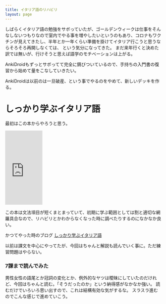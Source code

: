 ```yaml
---
title: イタリア語のリハビリ
layout: page
---
```

しばらくイタリア語の勉強をサボっていたが、ゴールデンウィークは仕事をそんなしないつもりなので室内でやる事を増やしたいというのもあり、コロナもワクチンが見えてきたし、半年とか一年くらい準備を掛けてイタリア行こうと思うならそろそろ再開しなくては、
という気分になってきた。
まだ来年行くと決めた訳では無いが、行けそうと思えば語学のモチベーションは上がる。

AnkiDroidもずっとサボってて完全に錆びついているので、手持ちの入門書の復習から始めて量をこなしていきたい。

AnkiDroidは以前のは一旦破産、という事でやるのをやめて、新しいデッキを作る。

# しっかり学ぶイタリア語

最初はこの本からやろうと思う。

<iframe style="width:120px;height:240px;" marginwidth="0" marginheight="0" scrolling="no" frameborder="0" src="https://rcm-fe.amazon-adsystem.com/e/cm?ref=qf_sp_asin_til&t=karino203-22&m=amazon&o=9&p=8&l=as1&IS1=1&detail=1&asins=493907644X&bc1=ffffff&lt1=_top&fc1=333333&lc1=0066c0&bg1=ffffff&f=ifr"> </iframe>

この本は文法項目が短くまとまっていて、初期に学ぶ範囲としては割と適切な網羅具合なので、リハビリとかわからなくなった時に調べたりするのになかなか良い。

かつてやった時のブログ [しっかり学ぶイタリア語](https://karino2.github.io/2019/03/21/231230.html)

以前は課文を中心にやってたが、今回はちゃんと解説も読んでいく事に。ただ練習問題はやらない。

### 7課まで読んでみた

男性女性の語尾とか冠詞の変化とか、例外的なヤツは曖昧にしていたのだけれど、今回はちゃんと読む。「そうだったのか」という納得感がなかなか強い。
読むだけでいろいろ思い出すので、これは結構有効な気がするな。
スラスラ進むのでこんな感じで進めていこう。